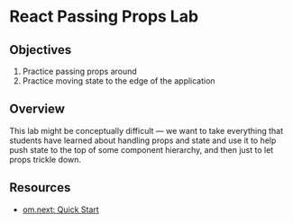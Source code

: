 # React Passing Props Lab

## Objectives

1. Practice passing props around
2. Practice moving state to the edge of the application

## Overview

This lab might be conceptually difficult — we want to take everything that
students have learned about handling props and state and use it to help push
state to the top of some component hierarchy, and then just to let props trickle
down.

## Resources

- [om.next: Quick Start](https://github.com/omcljs/om/wiki/Quick-Start-(om.next))
